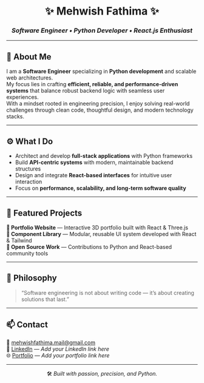 <!-- ---------------------------- -->
<!--     PROFESSIONAL README      -->
<!-- ---------------------------- -->

<div align="center">

# ✨ **Mehwish Fathima** ✨
### *Software Engineer • Python Developer • React.js Enthusiast*

---

</div>

## 🧭 About Me
I am a **Software Engineer** specializing in **Python development** and scalable web architectures.  
My focus lies in crafting **efficient, reliable, and performance-driven systems** that balance robust backend logic with seamless user experiences.  
With a mindset rooted in engineering precision, I enjoy solving real-world challenges through clean code, thoughtful design, and modern technology stacks.  

---

## ⚙️ What I Do
- Architect and develop **full-stack applications** with Python frameworks  
- Build **API-centric systems** with modern, maintainable backend structures  
- Design and integrate **React-based interfaces** for intuitive user interaction  
- Focus on **performance, scalability, and long-term software quality**  

---

## 🚀 Featured Projects
**🔹 Portfolio Website** — Interactive 3D portfolio built with React & Three.js  
**🔹 Component Library** — Modular, reusable UI system developed with React & Tailwind  
**🔹 Open Source Work** — Contributions to Python and React-based community tools  

---

## 💼 Philosophy
> “Software engineering is not about writing code — it’s about creating solutions that last.”  

---

## 📫 Contact
📧 [mehwishfathima.mail@gmail.com](mailto:mehwishfathima.mail@gmail.com)  
💼 [LinkedIn](#) — *Add your LinkedIn link here*  
🌐 [Portfolio](#) — *Add your portfolio link here*  

---

<div align="center">

🛠️ *Built with passion, precision, and Python.*

</div>